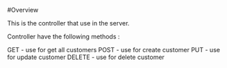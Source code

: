 #Overview

This is the controller that use in the server.

Controller have the following methods :

GET - use for get all customers
POST - use for create customer
PUT - use for update customer
DELETE - use for delete customer